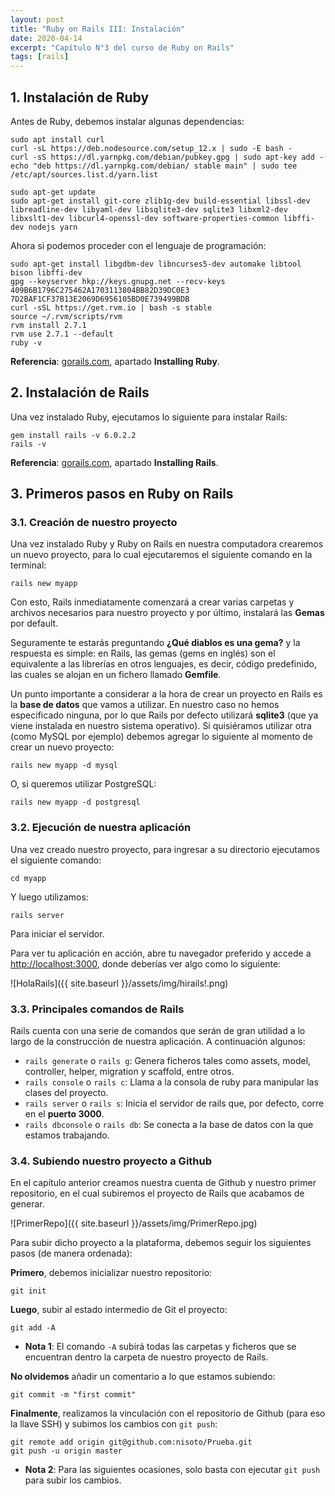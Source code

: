 ```yaml
---
layout: post
title: "Ruby on Rails III: Instalación"
date: 2020-04-14
excerpt: "Capítulo N°3 del curso de Ruby on Rails"
tags: [rails]
---
```


## 1. Instalación de Ruby

Antes de Ruby, debemos instalar algunas dependencias:

```
sudo apt install curl
curl -sL https://deb.nodesource.com/setup_12.x | sudo -E bash -
curl -sS https://dl.yarnpkg.com/debian/pubkey.gpg | sudo apt-key add -
echo "deb https://dl.yarnpkg.com/debian/ stable main" | sudo tee /etc/apt/sources.list.d/yarn.list

sudo apt-get update
sudo apt-get install git-core zlib1g-dev build-essential libssl-dev libreadline-dev libyaml-dev libsqlite3-dev sqlite3 libxml2-dev libxslt1-dev libcurl4-openssl-dev software-properties-common libffi-dev nodejs yarn
```

Ahora si podemos proceder con el lenguaje de programación:

```
sudo apt-get install libgdbm-dev libncurses5-dev automake libtool bison libffi-dev
gpg --keyserver hkp://keys.gnupg.net --recv-keys 409B6B1796C275462A1703113804BB82D39DC0E3 7D2BAF1CF37B13E2069D6956105BD0E739499BDB
curl -sSL https://get.rvm.io | bash -s stable
source ~/.rvm/scripts/rvm
rvm install 2.7.1
rvm use 2.7.1 --default
ruby -v
```

**Referencia**: [gorails.com](https://gorails.com/setup/ubuntu/18.04), apartado **Installing Ruby**.

## 2. Instalación de Rails

Una vez instalado Ruby, ejecutamos lo siguiente para instalar Rails:

```
gem install rails -v 6.0.2.2
rails -v
```

**Referencia**: [gorails.com](https://gorails.com/setup/ubuntu/18.04), apartado **Installing Rails**.

## 3. Primeros pasos en Ruby on Rails

### 3.1. Creación de nuestro proyecto

Una vez instalado Ruby y Ruby on Rails en nuestra computadora crearemos un nuevo proyecto, para lo cual ejecutaremos el siguiente comando en la terminal:

```
rails new myapp
```

Con esto, Rails inmediatamente comenzará a crear varias carpetas y archivos necesarios para nuestro proyecto y por último, instalará las **Gemas** por default.

Seguramente te estarás preguntando **¿Qué diablos es una gema?** y la respuesta es simple: en Rails, las gemas (gems en inglés) son el equivalente a las librerías en otros lenguajes, es decir, código predefinido, las cuales se alojan en un fichero llamado **Gemfile**.

Un punto importante a considerar a la hora de crear un proyecto en Rails es la **base de datos** que vamos a utilizar. En nuestro caso no hemos especificado ninguna, por lo que Rails por defecto utilizará **sqlite3** (que ya viene instalada en nuestro sistema operativo). Si quisiéramos utilizar otra (como MySQL por ejemplo) debemos agregar lo siguiente al momento de crear un nuevo proyecto:

```
rails new myapp -d mysql
```

O, si queremos utilizar PostgreSQL:

```
rails new myapp -d postgresql
```

### 3.2. Ejecución de nuestra aplicación

Una vez creado nuestro proyecto, para ingresar a su directorio ejecutamos el siguiente comando:

```
cd myapp
```

Y luego utilizamos:

```
rails server
```

Para iniciar el servidor.

Para ver tu aplicación en acción, abre tu navegador preferido y accede a [http://localhost:3000](http://localhost:3000), donde deberías ver algo como lo siguiente:

![HolaRails]({{ site.baseurl }}/assets/img/hirails!.png)

### 3.3. Principales comandos de Rails

Rails cuenta con una serie de comandos que serán de gran utilidad a lo largo de la construcción de nuestra aplicación. A continuación algunos:

* `rails generate` o `rails g`: Genera ficheros tales como assets, model, controller, helper, migration y scaffold, entre otros.
* `rails console` o `rails c`: Llama a la consola de ruby para manipular las clases del proyecto.
* `rails server` o `rails s`: Inicia el servidor de rails que, por defecto, corre en el **puerto 3000**.
* `rails dbconsole` o `rails db`: Se conecta a la base de datos con la que estamos trabajando.

### 3.4. Subiendo nuestro proyecto a Github

En el capítulo anterior creamos nuestra cuenta de Github y nuestro primer repositorio, en el cual subiremos el proyecto de Rails que acabamos de generar.

![PrimerRepo]({{ site.baseurl }}/assets/img/PrimerRepo.jpg)

Para subir dicho proyecto a la plataforma, debemos seguir los siguientes pasos (de manera ordenada):

**Primero**, debemos inicializar nuestro repositorio:

```
git init
```

**Luego**, subir al estado intermedio de Git el proyecto:

```
git add -A
```

* **Nota 1**: El comando `-A` subirá todas las carpetas y ficheros que se encuentran dentro la carpeta de nuestro proyecto de Rails.

**No olvidemos** añadir un comentario a lo que estamos subiendo:

```
git commit -m "first commit"
```

**Finalmente**, realizamos la vinculación con el repositorio de Github (para eso la llave SSH) y subimos los cambios con `git push`:

```
git remote add origin git@github.com:nisoto/Prueba.git
git push -u origin master
```

* **Nota 2**: Para las siguientes ocasiones, solo basta con ejecutar `git push` para subir los cambios.
